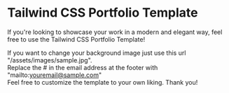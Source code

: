 # Tailwind CSS Portfolio Template

If you're looking to showcase your work in a modern and elegant way, feel free to use the Tailwind CSS Portfolio Template!
<br/>

If you want to change your background image just use this url "/assets/images/sample.jpg".
<br/>
Replace the # in the email address at the footer with "mailto:youremail@sample.com"
<br/>
Feel free to customize the template to your own liking. Thank you!
